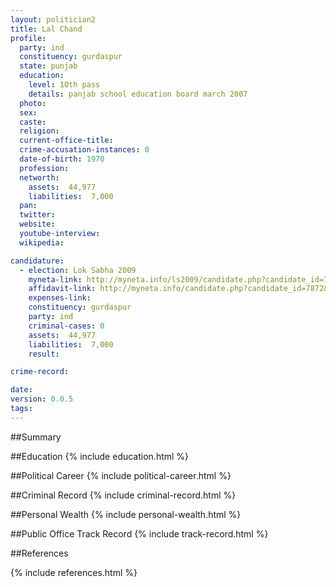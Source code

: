 ```yaml
---
layout: politician2
title: Lal Chand
profile: 
  party: ind
  constituency: gurdaspur
  state: punjab
  education: 
    level: 10th pass
    details: panjab school education board march 2007
  photo: 
  sex: 
  caste: 
  religion: 
  current-office-title: 
  crime-accusation-instances: 0
  date-of-birth: 1970
  profession: 
  networth: 
    assets:  44,977
    liabilities:  7,000
  pan: 
  twitter: 
  website: 
  youtube-interview: 
  wikipedia: 

candidature: 
  - election: Lok Sabha 2009
    myneta-link: http://myneta.info/ls2009/candidate.php?candidate_id=7872
    affidavit-link: http://myneta.info/candidate.php?candidate_id=7872&scan=original
    expenses-link: 
    constituency: gurdaspur 
    party: ind
    criminal-cases: 0
    assets:  44,977
    liabilities:  7,000
    result:  

crime-record: 

date: 
version: 0.0.5
tags: 
---
```

##Summary


##Education
{% include education.html %}


##Political Career
{% include political-career.html %}


##Criminal Record
{% include criminal-record.html %}


##Personal Wealth
{% include personal-wealth.html %}


##Public Office Track Record
{% include track-record.html %}


##References


{% include references.html %}